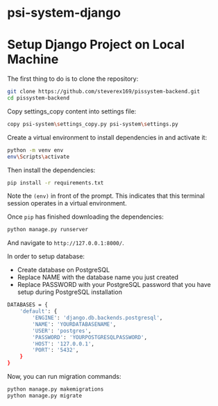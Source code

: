 # psi-system-django
 # Setup Django Project on Local Machine

The first thing to do is to clone the repository:

```sh
git clone https://github.com/steverex169/pissystem-backend.git
cd pissystem-backend
```

Copy settings_copy content into settings file:
```sh
copy psi-system\settings_copy.py psi-system\settings.py
```

Create a virtual environment to install dependencies in and activate it:
```sh
python -m venv env
env\Scripts\activate
```

Then install the dependencies:
```sh
pip install -r requirements.txt
```
Note the `(env)` in front of the prompt. This indicates that this terminal
session operates in a virtual environment.

Once `pip` has finished downloading the dependencies:
```sh
python manage.py runserver
```
And navigate to `http://127.0.0.1:8000/`.

In order to setup database:
- Create database on PostgreSQL
- Replace NAME with the database name you just created
- Replace PASSWORD with your PostgreSQL password that you have setup during PostgreSQL installation

```sh
DATABASES = {
    'default': {
        'ENGINE': 'django.db.backends.postgresql',
        'NAME': 'YOURDATABASENAME',
        'USER': 'postgres',
        'PASSWORD': 'YOURPOSTGRESQLPASSWORD',
        'HOST': '127.0.0.1',
        'PORT': '5432',
    }
}
```

Now, you can run migration commands:
```sh
python manage.py makemigrations
python manage.py migrate
```

